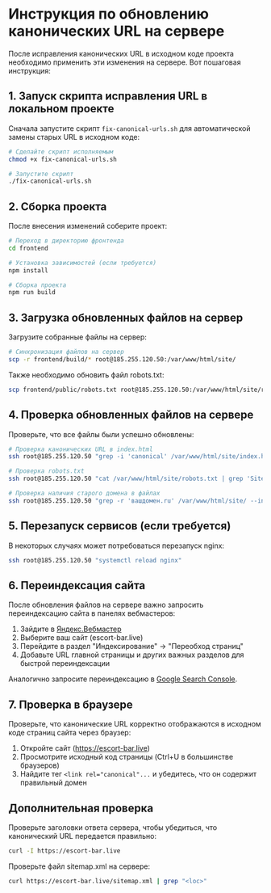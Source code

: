 # Инструкция по обновлению канонических URL на сервере

После исправления канонических URL в исходном коде проекта необходимо применить эти изменения на сервере. Вот пошаговая инструкция:

## 1. Запуск скрипта исправления URL в локальном проекте

Сначала запустите скрипт `fix-canonical-urls.sh` для автоматической замены старых URL в исходном коде:

```bash
# Сделайте скрипт исполняемым
chmod +x fix-canonical-urls.sh

# Запустите скрипт
./fix-canonical-urls.sh
```

## 2. Сборка проекта

После внесения изменений соберите проект:

```bash
# Переход в директорию фронтенда
cd frontend

# Установка зависимостей (если требуется)
npm install

# Сборка проекта
npm run build
```

## 3. Загрузка обновленных файлов на сервер

Загрузите собранные файлы на сервер:

```bash
# Синхронизация файлов на сервер
scp -r frontend/build/* root@185.255.120.50:/var/www/html/site/
```

Также необходимо обновить файл robots.txt:

```bash
scp frontend/public/robots.txt root@185.255.120.50:/var/www/html/site/robots.txt
```

## 4. Проверка обновленных файлов на сервере

Проверьте, что все файлы были успешно обновлены:

```bash
# Проверка канонических URL в index.html
ssh root@185.255.120.50 "grep -i 'canonical' /var/www/html/site/index.html"

# Проверка robots.txt
ssh root@185.255.120.50 "cat /var/www/html/site/robots.txt | grep 'Sitemap'"

# Проверка наличия старого домена в файлах
ssh root@185.255.120.50 "grep -r 'вашдомен.ru' /var/www/html/site/ --include='*.html' --include='*.js' --include='*.json' --include='*.txt'"
```

## 5. Перезапуск сервисов (если требуется)

В некоторых случаях может потребоваться перезапуск nginx:

```bash
ssh root@185.255.120.50 "systemctl reload nginx"
```

## 6. Переиндексация сайта

После обновления файлов на сервере важно запросить переиндексацию сайта в панелях вебмастеров:

1. Зайдите в [Яндекс.Вебмастер](https://webmaster.yandex.ru)
2. Выберите ваш сайт (escort-bar.live)
3. Перейдите в раздел "Индексирование" → "Переобход страниц"
4. Добавьте URL главной страницы и других важных разделов для быстрой переиндексации

Аналогично запросите переиндексацию в [Google Search Console](https://search.google.com/search-console).

## 7. Проверка в браузере

Проверьте, что канонические URL корректно отображаются в исходном коде страниц сайта через браузер:

1. Откройте сайт (https://escort-bar.live)
2. Просмотрите исходный код страницы (Ctrl+U в большинстве браузеров)
3. Найдите тег `<link rel="canonical"...` и убедитесь, что он содержит правильный домен

## Дополнительная проверка

Проверьте заголовки ответа сервера, чтобы убедиться, что канонический URL передается правильно:

```bash
curl -I https://escort-bar.live
```

Проверьте файл sitemap.xml на сервере:

```bash
curl https://escort-bar.live/sitemap.xml | grep "<loc>"
``` 